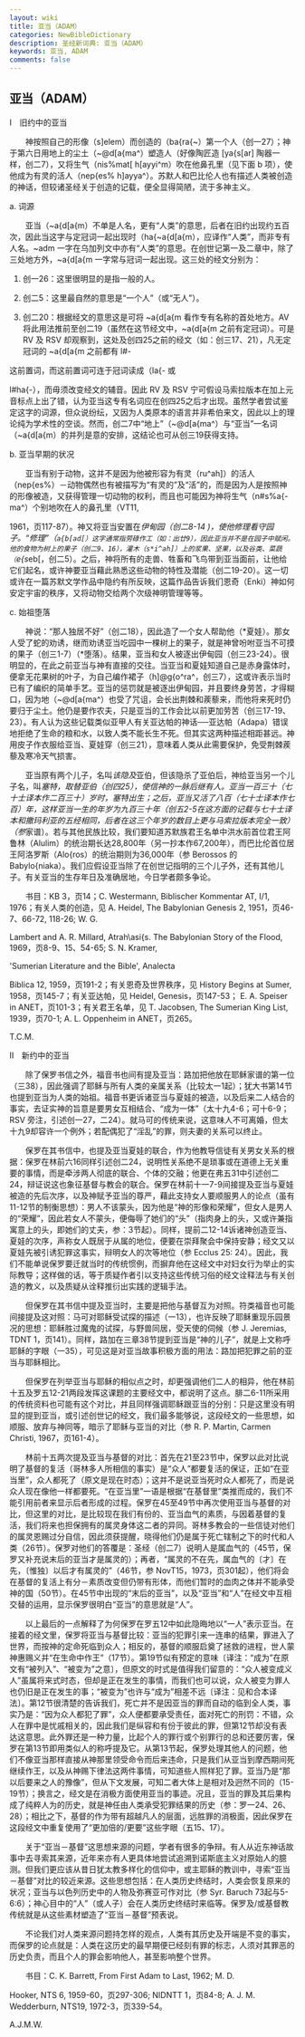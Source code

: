 ```yaml
---
layout: wiki
title: 亚当（ADAM）
categories: NewBibleDictionary
description: 圣经新词典: 亚当（ADAM）
keywords: 亚当, ADAM
comments: false
---
```


## 亚当（ADAM）

Ⅰ　旧约中的亚当

　　神按照自己的形像（s]elem）而创造的（ba{ra{~）第一个人（创一27）；神于第六日用地上的尘土（~@d[a{ma^）塑造人（好像陶匠造 [ya{s[ar] 陶器一样，创二7），又将生气（nis%mat[ h[ayyi^m）吹在他鼻孔里（见下面 b 项），使他成为有灵的活人（nep{es% h]ayya^）。苏默人和巴比伦人也有描述人类被创造的神话，但较诸圣经关于创造的记载，便全显得简陋，流于多神主义。

a. 词源

　　亚当（~a{d[a{m）不单是人名，更有“人类”的意思，后者在旧约出现约五百次，因此当这字与定冠词一起出现时（ha{~a{d[a{m），应译作“人类”，而非专有人名。~adm 一字在乌加列文中亦有“人类”的意思。在创世记第一及二章中，除了三处地方外，~a{d[a{m 一字常与冠词一起出现。这三处的经文分别为：

1.  创一26：这里很明显的是指一般的人。

2. 创二5：这里最自然的意思是“一个人”（或“无人”）。

3. 创二20：根据经文的意思这是可将 ~a{d[a{m 看作专有名称的首处地方。AV 将此用法推前至创二19（虽然在这节经文中，~a{d[a{m 之前有定冠词）。可是 RV 及 RSV 却观察到，这处及创四25之前的经文（如：创三17、21），凡无定冠词的 ~a{d[a{m 之前都有 l#-

这前置词，而这前置词可连于冠词读成（la{- 或

l#ha{-），而毋须改变经文的辅音。因此 RV 及 RSV 宁可假设马索拉版本在加上元音标点上出了错，认为亚当这专有名词应在创四25之后才出现。虽然学者尝试鉴定这字的词源，但众说纷纭，又因为人类原本的语言并非希伯来文，因此以上的理论纯为学术性的空谈。然而，创二7中“地上”（~@d[a{ma^）与“亚当”一名词（~a{d[a{m）的并列是意的安排，这结论也可从创三19获得支持。

b. 亚当早期的状况

　　亚当有别于动物，这并不是因为他被形容为有灵（ru^ah]）的活人（nep{es%）－动物偶然也有被描写为“有灵的”及“活”的，而是因为人是按照神的形像被造，又获得管理一切动物的权利，而且也可能因为神将生气（n#s%a{-ma^）个别地吹在人的鼻孔里（VT11,

1961，页117-87）。神又将亚当安置在*伊甸园（创二8-14 )，使他修理看守园子。“修理”（`a{b[ad[）这字通常指劳碌作工（如：出廿9），因此亚当并不是在园子中赋闲。他的食物为树上的果子（创二9、16），灌木（s*i^ah]）上的浆果、坚果，以及谷类、菜蔬（`e{s*eb[，创二5）。之后，神将所有的走兽、牲畜和飞鸟带到亚当面前，让他给它们起名，或许神要亚当藉此熟悉这些动物的特性及潜能（创二19-20）。这一切或许在一篇苏默文学作品中隐约有所反映，这篇作品告诉我们恩奇（Enki）神如何安定宇宙的秩序，又将动物交给两个次级神明管理等等。

c. 始祖堕落

　　神说：“那人独居不好”（创二18），因此造了一个女人帮助他（*夏娃）。那女人受了蛇的劝诱，继而劝诱亚当吃园中一棵树上的果子，就是神曾吩咐亚当不可摸的果子（创三1-7）（*堕落）。结果，亚当和女人被逐出伊甸园（创三23-24）。很明显的，在此之前亚当与神有直接的交往。当亚当和夏娃知道自己是赤身露体时，便拿无花果树的叶子，为自己编作裙子（h]@g{o^ra^，创三7），这或许表示当时已有了编织的简单手艺。亚当的惩罚就是被逐出伊甸园，并且要终身劳苦，才得糊口，因为地（~@d[a{ma^）也受了咒诅，会长出荆棘和蒺藜来，而他将来死时仍要归于尘土。他仍是要作农夫，只是亚当的工作会比以前更加劳苦（创三17-19、23）。有人认为这些记载类似亚甲人有关亚达帕的神话──亚达帕（Adapa）错误地拒绝了生命的粮和水，以致人类不能长生不死。但其实这两种描述相距甚远。神用皮子作衣服给亚当、夏娃穿（创三21），意味着人类从此需要保护，免受荆棘蒺藜及寒冷天气损害。

　　亚当原有两个儿子，名叫*该隐及*亚伯，但该隐杀了亚伯后，神给亚当另一个儿子名，叫*塞特，取替亚伯（创四25），使信神的一脉后继有人。亚当一百三十（七十士译本作二百三十）岁时，塞特出生；之后，亚当又活了八百（七十士译本作七百）年，这样亚当一生的年岁为九百三十年（创五2-5在这方面的记载与七十士译本和撒玛利亚的五经相同，后者在这三个年岁的数目上更与马索拉版本完全一致）（参*家谱）。若与其他民族比较，我们要知道苏默族君王名单中洪水前首位君王阿鲁林（Alulim）的统治期长达28,800年（另一抄本作67,200年），而巴比伦首位居王阿洛罗斯（Alo{ros）的统治期则为36,000年（参 Berossos 的 Babylo{niaka）。我们应假设亚当除了在创世记指明的三个儿子外，还有其他儿子。有关亚当的生存年日及准确居地，今日学者颇多争论。

　　书目：KB 3，页14；C. Westermann, Biblischer Kommentar AT, I/1, 1976；有关人类的创造，见 A. Heidel, The Babylonian Genesis 2, 1951，页46-7、66-72, 118-26; W. G.

Lambert and A. R. Millard, Atrah\asi{s. The Babylonian Story of the Flood, 1969，页8-9、15、54-65; S. N. Kramer,

'Sumerian Literature and the Bible', Analecta

Biblica 12, 1959，页191-2；有关恩奇及世界秩序，见 History Begins at Sumer, 1958，页145-7；有关亚达帕，见 Heidel, Genesis，页147-53； E. A. Speiser in ANET，页101-3；有关君王名单，见 T. Jacobsen, The Sumerian King List, 1939，页70-1; A. L. Oppenheim in ANET，页265。

T.C.M.

Ⅱ　新约中的亚当

　　除了保罗书信之外，福音书也间有提及亚当：路加把他放在耶稣家谱的第一位（三38），因此强调了耶稣与所有人类的亲属关系（比较太一1起）；犹大书第14节也提到亚当为人类的始祖。福音书更诉诸亚当与夏娃的被造，以及后来二人结合的事实，去证实神的旨意是要男女互相结合、“成为一体”（太十九4-6；可十6-9；RSV 旁注，引述创一27，二24）。就马可的传统来说，这意味人不可离婚，但太十九9却容许一个例外；若配偶犯了“淫乱”的罪，则夫妻的关系可以终止。

　　保罗在其书信中，也提及亚当夏娃的联合，作为他教导信徒有关男女关系的根据：保罗在林前六16同样引述创二24，说明性关系绝不是琐事或在道德上无关重要的事情，而是牵涉两人彻底的联合、个体的交融；他更在弗五31中引述创二24，辩证说这也象征基督与教会的联合。保罗在林前十一7-9间接提及亚当与夏娃被造的先后次序，以及神赋予亚当的尊严，藉此支持女人要顺服男人的论点（虽有11-12节的制衡思想）：男人不该蒙头，因为他是“神的形像和荣耀”，但女人是男人的“荣耀”，因此若女人不蒙头，便侮辱了她们的“头”（指肉身上的头，又或许兼指寓意上的头，即她们的丈夫，参：3节起）。同样，提前二12-14诉诸神创造亚当、夏娃的次序，声称女人既居于从属的地位，便要在崇拜聚会中保持安静；经文又以夏娃先被引诱犯罪这事实，辩明女人的次等地位（参 Ecclus 25: 24）。因此，我们不能单说保罗要迁就当时的传统惯例，而摒弃他在这经文中对妇女行为举止的实际教导；这样做的话，等于质疑作者引以支持这些传统习俗的经文诠释法与有关创造的教义，以及质疑从诠释推衍出实践的逻辑手法。

　　但保罗在其书信中提及亚当时，主要是把他与基督互为对照。符类福音也可能间接提及这对照：马可对耶稣受试探的描述（一13），也许反映了耶稣重现乐园景况的思想：耶稣胜过魔鬼的试探，与野兽同居，受天使的伺候（参 J. Jeremias, TDNT 1，页141）。同样，路加在三章38节提到亚当是“神的儿子”，就是上文称呼耶稣的字眼（一35），可见这是对亚当故事积极方面的用法：路加把犯罪之前的亚当与耶稣相比。

　　但保罗在列举亚当与耶稣的相似点之时，却更强调他们二人的相异，他在林前十五及罗五12-21两段发挥这课题的主要经文中，都说明了这点。腓二6-11所采用的传统资料也可能有这个对比，并且同样强调耶稣跟亚当的分别：只是这里没有明显的提到亚当，或引述创世记的经文，我们最多能够说，这段经文的一些思想，如顺服、放弃与神同等，暗示了耶稣与亚当的对比（参 R. P. Martin, Carmen Christi, 1967，页161-4）。

　　林前十五两次提及亚当与基督的对比：首先在21至23节中，保罗以此对比说明了基督的复活（哥林多人所相信的事实）是“众人”都要复活的保证，正如“在亚当里”，众人都死了（原文是现在时态）；这并不是说亚当死时众人都死了，而是说众人现在像他一样都要死。“在亚当里”一语是根据“在基督里”类推而成的，我们不能引用前者来显示后者形成的过程。保罗在45至49节中再次使用亚当与基督的对比，但这里的对比，是比较现在我们有份的、亚当血气的素质，与因着基督的复活，我们将来也担保拥有的属灵身体这二者的异同。哥林多教会的一些信徒对他们的属灵恩赐过分自信，因此须获提醒，晓得他们仍是属于死亡辖制之下的时代和人类（26节）。保罗对他们的答覆是：圣经（创二7）说明人是属血气的（45节，保罗又补充说末后的亚当才是属灵的）；再者，“属灵的不在先，属血气的〔才〕在先，〔惟独〕以后才有属灵的”（46节，参 NovT15，1973，页301起），他们将会在基督的复活上有分－素质改变但仍带有形体，而他们暂时的血肉之体并不能承受神的国（50节）。在45节中出现的“末后的亚当”，以及“亚当”和“人”在经文中互相交替的运用，显示保罗很明白“亚当”的意思就是“人”。

　　以上最后的一点解释了为何保罗在罗五12中如此隐晦地以“一人”表示亚当。在接着的经文里，保罗将亚当与基督比较：亚当的犯罪引来一连串的结果，罪进入了世界，而按神的定命死临到众人；相反的，基督的顺服启奠了拯救的进程，世人蒙神惠赐义并“在生命中作王”（17节）。第19节似有预定的意味〔译注：“成为”在原文有“被列入”、“被变为”之意〕，但原文的时式是值得我们留意的：“众人被变成义人”虽属将来式时态，但却是正在发生的事情，而我们也可以说，众人被变为罪人也仍旧是正在发生的事；“被变为”也许与“成为”相差不远〔译注：见和合本译法〕。第12节很清楚的告诉我们，死亡并不是因亚当的罪而自动的临到全人类，事实乃是：“因为众人都犯了罪”，众人便都要承受责任，面对死亡的刑罚：不错，众人在罪中是忧戚相关的，因此我们是纵容和有份于彼此的罪，但第12节却没有表达这意思。此外罪还是一种力量，比起个人的罪行或个别罪行的总和还要厉害，保罗在第13节即用类似人的称呼提及它。从第13节起，保罗处理其他人的问题，他们不像亚当那样直接从神那里领受命令而后来违命，只是我们从亚当到摩西期间死继续作王，以及从神赐下律法这两件事情，可知道些人照样犯了罪。亚当乃是“那以后要来之人的豫像”，但从下文发展，可知二者大体上是相对及迥然不同的（15-19节）；换言之，经文是在消极方面使用亚当的事迹。况且，亚当的罪及其后果构成了纯粹人为的历史，就是神任由人类承受犯罪结果的历史（参：罗一24、26、28）；相比之下，基督的作为带有超越凡人的层面，远胜罪的消极面，因此保罗在这段经文中重复使用了“更加倍的/更要”这些字眼（五15、17）。

　　关于“亚当－基督”这思想来源的问题，学者有很多的争辩。有人从近东神话故事中去寻索其来源，近年来亦有人更具体地尝试追溯到诺斯底主义对原始人的臆测。但我们更应该从昔日犹太教多样化的信仰中，或主耶稣的教训中，寻索“亚当－基督”对比的较近来源。这些思想包括：在人类历史终结时，人类会恢复原来的状况；亚当与以色列历史中的人物及弥赛亚可作对比（参 Syr. Baruch 73起与5-6:6）；神心目中的“人”（或人子）会在人类历史终结时来临等。保罗及/或基督教传统就是从这些素材塑造了“亚当－基督”预表说。

　　不论我们对人类来源问题持怎样的观点，人类有其历史及开端是不变的事实，而保罗的论点就是：人类在这历史的最早期便已经刻有罪的标志，人须对其罪恶的历史负责，而且个人的罪会影响他人，甚至影响整个世界。

　　书目：C. K. Barrett, From First Adam to Last, 1962; M. D.

Hooker, NTS 6, 1959-60，页297-306; NIDNTT 1，页84-8; A. J. M. Wedderburn, NTS19, 1972-3，页339-54。

A.J.M.W.






